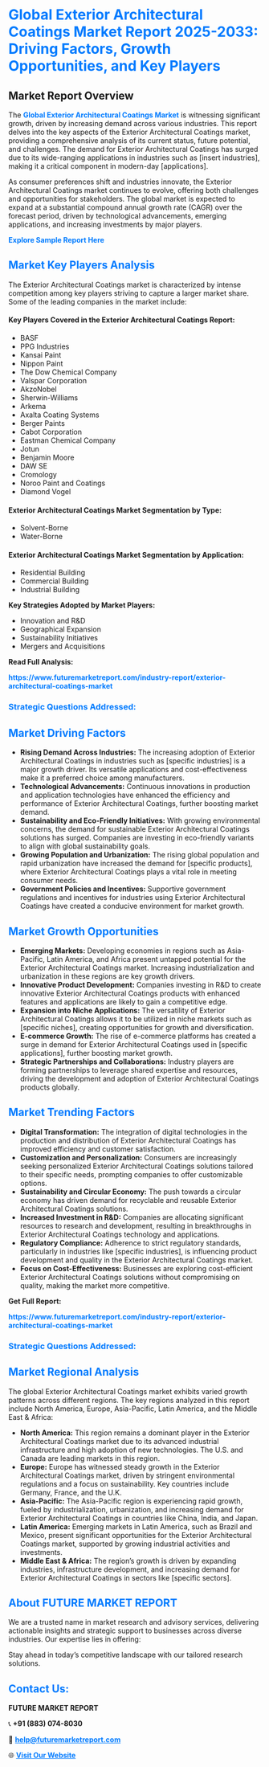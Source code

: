 <h1 style="color: #007BFF;">Global Exterior Architectural Coatings Market Report 2025-2033: Driving Factors, Growth Opportunities, and Key Players</h1>

<section id="overview">
<h2>Market Report Overview</h2>
<p>The <a href="https://www.futuremarketreport.com/industry-report/exterior-architectural-coatings-market" style="color: #007BFF; text-decoration: none;"><strong>Global Exterior Architectural Coatings Market</strong></a> is witnessing significant growth, driven by increasing demand across various industries. This report delves into the key aspects of the Exterior Architectural Coatings market, providing a comprehensive analysis of its current status, future potential, and challenges. The demand for Exterior Architectural Coatings has surged due to its wide-ranging applications in industries such as [insert industries], making it a critical component in modern-day [applications].</p>
<p>As consumer preferences shift and industries innovate, the Exterior Architectural Coatings market continues to evolve, offering both challenges and opportunities for stakeholders. The global market is expected to expand at a substantial compound annual growth rate (CAGR) over the forecast period, driven by technological advancements, emerging applications, and increasing investments by major players.</p>
</section>

<section id="overview">
<p><a href="https://www.futuremarketreport.com/request-sample/reportId=51356" style="color: #007BFF; text-decoration: none;"><strong>Explore Sample Report Here</strong></a></p>
</section>

<section id="key-players">
<h2 style="color: #007BFF;">Market Key Players Analysis</h2>
<p>The Exterior Architectural Coatings market is characterized by intense competition among key players striving to capture a larger market share. Some of the leading companies in the market include:</p>
<h4>Key Players Covered in the Exterior Architectural Coatings Report:</h4>
<ul><li>BASF</li><li>PPG Industries</li><li>Kansai Paint</li><li>Nippon Paint</li><li>The Dow Chemical Company</li><li>Valspar Corporation</li><li>AkzoNobel</li><li>Sherwin-Williams</li><li>Arkema</li><li>Axalta Coating Systems</li><li>Berger Paints</li><li>Cabot Corporation</li><li>Eastman Chemical Company</li><li>Jotun</li><li>Benjamin Moore</li><li>DAW SE</li><li>Cromology</li><li>Noroo Paint and Coatings</li><li>Diamond Vogel</li></ul>
<h4>Exterior Architectural Coatings Market Segmentation by Type:</h4>
<ul><li>Solvent-Borne</li><li>Water-Borne</li></ul>

<h4>Exterior Architectural Coatings Market Segmentation by Application:</h4>
<ul><li>Residential Building</li><li>Commercial Building</li><li>Industrial Building</li></ul>
<p><strong>Key Strategies Adopted by Market Players:</strong></p>
<ul>
<li>Innovation and R&D</li>
<li>Geographical Expansion</li>
<li>Sustainability Initiatives</li>
<li>Mergers and Acquisitions</li>
</ul>
</section>

<section>
<p><strong>Read Full Analysis: </strong></p><a href="https://www.futuremarketreport.com/industry-report/exterior-architectural-coatings-market" style="color: #007BFF; text-decoration: none;"><strong>https://www.futuremarketreport.com/industry-report/exterior-architectural-coatings-market</strong></a>
<h3 style="color: #007BFF;">Strategic Questions Addressed:</h3>
</section>

<section id="driving-factors">
<h2 style="color: #007BFF;">Market Driving Factors</h2>
<ul>
<li><strong>Rising Demand Across Industries:</strong> The increasing adoption of Exterior Architectural Coatings in industries such as [specific industries] is a major growth driver. Its versatile applications and cost-effectiveness make it a preferred choice among manufacturers.</li>
<li><strong>Technological Advancements:</strong> Continuous innovations in production and application technologies have enhanced the efficiency and performance of Exterior Architectural Coatings, further boosting market demand.</li>
<li><strong>Sustainability and Eco-Friendly Initiatives:</strong> With growing environmental concerns, the demand for sustainable Exterior Architectural Coatings solutions has surged. Companies are investing in eco-friendly variants to align with global sustainability goals.</li>
<li><strong>Growing Population and Urbanization:</strong> The rising global population and rapid urbanization have increased the demand for [specific products], where Exterior Architectural Coatings plays a vital role in meeting consumer needs.</li>
<li><strong>Government Policies and Incentives:</strong> Supportive government regulations and incentives for industries using Exterior Architectural Coatings have created a conducive environment for market growth.</li>
</ul>
</section>

<section id="growth-opportunities">
<h2 style="color: #007BFF;">Market Growth Opportunities</h2>
<ul>
<li><strong>Emerging Markets:</strong> Developing economies in regions such as Asia-Pacific, Latin America, and Africa present untapped potential for the Exterior Architectural Coatings market. Increasing industrialization and urbanization in these regions are key growth drivers.</li>
<li><strong>Innovative Product Development:</strong> Companies investing in R&D to create innovative Exterior Architectural Coatings products with enhanced features and applications are likely to gain a competitive edge.</li>
<li><strong>Expansion into Niche Applications:</strong> The versatility of Exterior Architectural Coatings allows it to be utilized in niche markets such as [specific niches], creating opportunities for growth and diversification.</li>
<li><strong>E-commerce Growth:</strong> The rise of e-commerce platforms has created a surge in demand for Exterior Architectural Coatings used in [specific applications], further boosting market growth.</li>
<li><strong>Strategic Partnerships and Collaborations:</strong> Industry players are forming partnerships to leverage shared expertise and resources, driving the development and adoption of Exterior Architectural Coatings products globally.</li>
</ul>
</section>

<section id="trending-factors">
<h2 style="color: #007BFF;">Market Trending Factors</h2>
<ul>
<li><strong>Digital Transformation:</strong> The integration of digital technologies in the production and distribution of Exterior Architectural Coatings has improved efficiency and customer satisfaction.</li>
<li><strong>Customization and Personalization:</strong> Consumers are increasingly seeking personalized Exterior Architectural Coatings solutions tailored to their specific needs, prompting companies to offer customizable options.</li>
<li><strong>Sustainability and Circular Economy:</strong> The push towards a circular economy has driven demand for recyclable and reusable Exterior Architectural Coatings solutions.</li>
<li><strong>Increased Investment in R&D:</strong> Companies are allocating significant resources to research and development, resulting in breakthroughs in Exterior Architectural Coatings technology and applications.</li>
<li><strong>Regulatory Compliance:</strong> Adherence to strict regulatory standards, particularly in industries like [specific industries], is influencing product development and quality in the Exterior Architectural Coatings market.</li>
<li><strong>Focus on Cost-Effectiveness:</strong> Businesses are exploring cost-efficient Exterior Architectural Coatings solutions without compromising on quality, making the market more competitive.</li>
</ul>
</section>

<section>
<p><strong>Get Full Report: </strong></p><a href="https://www.futuremarketreport.com/industry-report/exterior-architectural-coatings-market" style="color: #007BFF; text-decoration: none;"><strong>https://www.futuremarketreport.com/industry-report/exterior-architectural-coatings-market</strong></a>
<h3 style="color: #007BFF;">Strategic Questions Addressed:</h3>
</section>


<section id="regional-analysis">
<h2 style="color: #007BFF;">Market Regional Analysis</h2>
<p>The global Exterior Architectural Coatings market exhibits varied growth patterns across different regions. The key regions analyzed in this report include North America, Europe, Asia-Pacific, Latin America, and the Middle East & Africa:</p>
<ul>
<li><strong>North America:</strong> This region remains a dominant player in the Exterior Architectural Coatings market due to its advanced industrial infrastructure and high adoption of new technologies. The U.S. and Canada are leading markets in this region.</li>
<li><strong>Europe:</strong> Europe has witnessed steady growth in the Exterior Architectural Coatings market, driven by stringent environmental regulations and a focus on sustainability. Key countries include Germany, France, and the U.K.</li>
<li><strong>Asia-Pacific:</strong> The Asia-Pacific region is experiencing rapid growth, fueled by industrialization, urbanization, and increasing demand for Exterior Architectural Coatings in countries like China, India, and Japan.</li>
<li><strong>Latin America:</strong> Emerging markets in Latin America, such as Brazil and Mexico, present significant opportunities for the Exterior Architectural Coatings market, supported by growing industrial activities and investments.</li>
<li><strong>Middle East & Africa:</strong> The region’s growth is driven by expanding industries, infrastructure development, and increasing demand for Exterior Architectural Coatings in sectors like [specific sectors].</li>
</ul>
</section>

<footer>
<h2 style="color: #007BFF;">About FUTURE MARKET REPORT</h2>
<p>We are a trusted name in market research and advisory services, delivering actionable insights and strategic support to businesses across diverse industries. Our expertise lies in offering:</p>

<p>Stay ahead in today’s competitive landscape with our tailored research solutions.</p>

<h2 style="color: #007BFF;">Contact Us:</h2>
<p><strong>FUTURE MARKET REPORT</strong></p>
<p>📞 <strong>+91 (883) 074-8030</strong></p>
<p>📧 <strong><a href="mailto:help@futuremarketreport.com" style="color: #007BFF;">help@futuremarketreport.com</a></strong></p>
<p>🌐 <strong><a href="https://www.futuremarketreport.com/" style="color: #007BFF;">Visit Our Website</a></strong></p>
</footer>